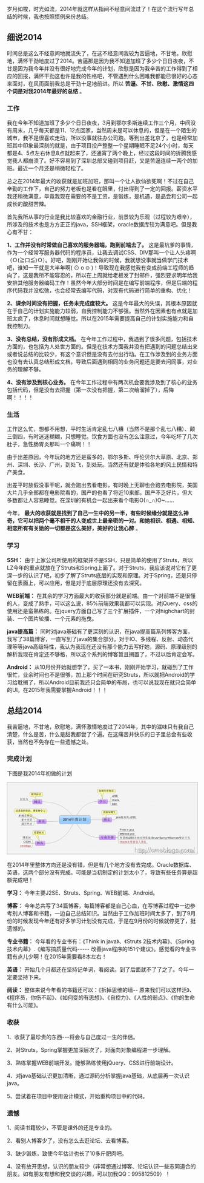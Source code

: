 岁月如梭，时光如流，2014年就这样从指间不经意间流过了！在这个流行写年总结的时候，我也按照惯例来份总结。

## 细说2014

时间总是这么不经意间地就流失了，在这不经意间我较为苦逼地，不甘地，欣慰地，满怀干劲地度过了2014。苦逼那是因为我不知道加班了多少个日日夜夜，不甘是因为我今年并没有很好地完成今年的计划，欣慰是因为我辛苦的工作得到了相应的回报，满怀干劲这也许是我的性格吧，不管遇到什么困难我都能已很好的心态来面对，在风雨面前我总是干劲十足地前进。所以
**苦逼、不甘、欣慰、激情这四个词是对我2014年最好的总结** 。

### 工作

我在今年不知道加班了多少个日日夜夜，3月到鄂尔多斯连续工作三个月，中间没有周末，几乎每天都是11、12点回家，当然周末是可以休息的，但是在一个陌生的城市，我不是很喜欢走动，所以没事就往办公司跑。等到出差北京了，也是经常加班其中印象最深刻的就是，由于项目投产整整一个星期睡眠不足24个小时，每天都是4、5点左右休息8点就起来了，还通宵了两个晚上，经过这段时间的折腾我感觉我人都崩溃了。好不容易到了深圳总部又碰到项目赶，又是苦逼连续一两个的加班。最近一个月还是稍微轻松了。

总之在2014年最大的收获就是加班加班，那叫一个让人欲仙欲死啊！不过在自己辛勤的工作下，自己的努力老板也是看在眼里，付出得到了一定的回报。薪资水平我还稍微满意，毕竟我现在需要的不是工资，是锻炼，是机遇，是品尝和公司一起成长的酸甜苦辣。

首先我所从事的行业是我比较喜欢的金融行业，前景较为乐观（过程较为艰辛），所涉及的技术也是方方正正的java，SSH框架，oracle数据库较为满意吧。但是我心有不甘：

**1、工作并没有时常做自己喜欢的服务器端，跑到前端去了。**
这是最坑爹的事情，作为一个经常写服务器代码的程序员，让我去调试CSS、DIV那叫一个让人头疼啊（Ｏ(≧口≦)Ｏ）。好吧，刚刚开始让我做的时候，我就想没事就当做学门技术吧，谁知一干就是大半年啊(
⊙ o ⊙
)！导致现在我感觉我有变成前端工程师的趋向了，这是我所不能容忍的，所以在上周就给老板发了封邮件，强烈要求明年给我安排其他服务器编码工作！虽然今年大部分时间是在编写前端程序，但是后端的程序代码我并没松弛，也会经常去编写代码，对现有代码进行简单的重构、优化！

**2、课余时间没有把握，任务未完成度较大。**
这是今年最大的失误，其根本原因就在于自己的计划实施能力较弱，自我控制能力不够强。当然外在因素也有点就是加班太疯了，休息时间就想睡觉。所以在2015年需要提高自己的计划实施能力和自我控制力。

**3、没有总结，没有形成文档。**
在今年工作过程中，我遇到了很多问题，包括技术方面的，也包括为人处世方面的。但是在技术方面我并没有把遇到的问题总结出来或者说总结的比较少，有这个意识但是没有去付出行动。在工作涉及到的业务方面也没有去认真总结形成文档，导致后面遇到相同的业务问题还是要去问同事，对业务的理解不够。

**4、没有涉及到核心业务。** 在今年工作过程中有两次机会要我涉及到了核心的业务包括代码，但是没有去把握（第一次没有把握，第二次给溜掉了），后悔啊！！！！

### 生活

工作这么忙，想都不用想，平时生活肯定乱七八糟（当然不是那个乱七八糟）、颠三倒四，有时迷迷糊糊，只想睡觉。饮食方面也没有怎么注意过，今年吃坏了几次肚子，急性肠胃炎那叫一个痛啊！！

由于出差原因，今年玩的地方还是蛮多的，鄂尔多斯、呼伦贝尔大草原、北京、郑州、深圳、长沙、广州，到处飞，到处玩。当然还有就是体验各地的风土民情和特产美食。

出差平时放假没事干呢，就会跑出去看电影，有时晚上无聊也会跑去电影院，美国大片几乎全部都在电影院看的，国产的也看了将近10来部。国产不乏好片，但大多数都让人容易睡觉。在深圳的有机会一起出来看个电影O(∩_∩)O~……

今年，
**最大的收获就是找到了自己一生中的另一半，有些时候缘分就是这么神奇，它可以把两个毫不相干的人变成世上最亲密的一对。和她相识、相遇、相知、相恋所有有关她的一切都是这么美好，美好的让我心醉**
。

### 学习

**SSH：**
由于上家公司所使用的框架并不是SSH，只是简单的使用了Struts，所以LZ今年的重点就放在了Struts和Spring上面了。对于Struts，我应该说对它有了更深一步的认识了吧，初步了解了Struts底层的实现和原理。对于Spring，还是只停留在表面上，可以应用，但是对于底层原理还没有去深究。

**WEB前端：**
在其余的学习方面最大的收获部分就是前端。由一个对前端不是很懂的人，变成了熟手，可以这么说，85%前端效果我都可以实现。对jQuery、css的使用还是蛮熟练的。在jquery方面自己写了三个扩展插件，一个对highchart的封装、一个图片轮播、一个元素的拖曳。

**java提高篇：**
同时对java基础有了更深刻的认识，在java提高篇系列博客方面，我写了38篇博客，一直写到了java的集合部分。对于IO、多线程、反射、动态代理等等java高级特性，我认为我现在还没有那个能力去写好她，源码、原理级别的解析我现在肯定还不够格，所以这个系列的博客暂且搁置了，不过以后肯定会写。

**Android：**
从10月份开始就想学了，买了一本书，刚刚开始学习，就碰到了工作很忙，业余时间也不是很够，加上那个时间在研究Struts，所以就把Android的学习给耽搁了，所以Android目前我还只会简单的布局，也可以说我现在就只会简单的UI。在2015年我需要掌握Android！！！

## 总结2014

我苦逼地，不甘地，欣慰地，满怀激情地度过了2014年，其中的滋味只有我自己清楚，什么是苦，什么是甜我都尝了个遍。在这痛苦并快乐的日子里总会有些收获，当然也不免存在一些遗憾之处。

### 完成计划

下图是我2014年初做的计划

[![201501080004](../md/img/chenssy/090913263438774.jpg)](https://images0.cnblogs.com/blog/381060/201501/090913246402562.jpg)

在2014年里整体方向还是没有错，但是有几个地方没有去完成。Oracle数据库、英语，这两个部分没有完成。可能是当初制定的计划太小了，导致有些任务算是超额完成吧！

**学习：** 今年主要J2SE、Struts、Spring、WEB前端、Android。

**博客：**
今年总共写了34篇博客，每篇博客都是自己心血，在写博客过程中一边参考别人博客和书籍，一边自己总结知识。当然由于工作加班时间太多了，到了9月份的时候发现今年还有好多学习计划没有完成，于是在9月份的时候就停更了，挺遗憾的。

**专业书籍：** 今年看的专业书有：《Think in java》、《Struts 2技术内幕》、《Spring技术内幕》.《编写搞质量代码-----
改善java程序的151个建议》。感觉看的专业书籍有点儿少啊！在2015年需要看8本左右！

**英语：** 开始几个月都还在坚持记单词，看阅读。到了后面就不了了之了。今年一定要坚持下来。

**阅读：** 整体来说今年看的书籍还可以：《拆掉思维的墙--
原来我们可以这样活》、《程序员，你伤不起》、《如何变的有思想》、《自控力》、《人性的弱点》、《你的生命有什么可能》。

### 收获

1、收获了最珍贵的东西---将会与自己度过一生的伴侣。

2、对Struts，Spring掌握更加深层次了，对面向对象编程进一步理解。

3、熟练掌握WEB前端开发。能够熟练使用jQuery、CSS进行前端设计。

4、对java基础认识更加清晰，通过源码分析掌握java基础，从底层再一次认识java。

5、尝试着在项目中使用设计模式，开始重构项目中的代码。

### 遗憾

1、阅读书籍较少，不管是课外的还是专业的。

2、看别人博客少了，没有怎么去逛论坛、去看博客。

3、缺少锻炼，致使今年估计也长了10多斤肥肉吧。

4、没有放开思想，认识的朋友较少（非常想通过博客、论坛认识一些志同道合的朋友。如有朋友有想和我交谈的兴趣，可以加我QQ：995812509）！

